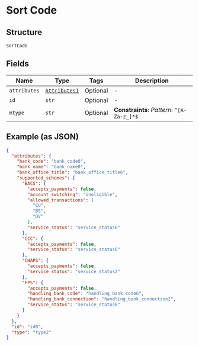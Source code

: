 
# Sort Code

## Structure

`SortCode`

## Fields

| Name | Type | Tags | Description |
|  --- | --- | --- | --- |
| `attributes` | [`Attributes1`](../../doc/models/attributes-1.md) | Optional | - |
| `id` | `str` | Optional | - |
| `mtype` | `str` | Optional | **Constraints**: *Pattern*: `^[A-Za-z_]*$` |

## Example (as JSON)

```json
{
  "attributes": {
    "bank_code": "bank_code0",
    "bank_name": "bank_name0",
    "bank_office_title": "bank_office_title6",
    "supported_schemes": {
      "BACS": {
        "accepts_payments": false,
        "account_switching": "ineligible",
        "allowed_transactions": [
          "CU",
          "BS",
          "DV"
        ],
        "service_status": "service_status6"
      },
      "CCC": {
        "accepts_payments": false,
        "service_status": "service_status0"
      },
      "CHAPS": {
        "accepts_payments": false,
        "service_status": "service_status2"
      },
      "FPS": {
        "accepts_payments": false,
        "handling_bank_code": "handling_bank_code6",
        "handling_bank_connection": "handling_bank_connection2",
        "service_status": "service_status0"
      }
    }
  },
  "id": "id8",
  "type": "type2"
}
```

